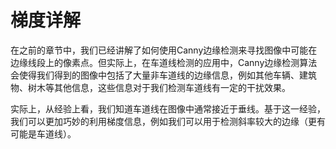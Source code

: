 # 梯度详解

在之前的章节中，我们已经讲解了如何使用Canny边缘检测来寻找图像中可能在边缘线段上的像素点。但实际上，在车道线检测的应用中，Canny边缘检测算法会使得我们得到的图像中包括了大量非车道线的边缘信息，例如其他车辆、建筑物、树木等其他信息，这些信息对于我们检测车道线有一定的干扰效果。

实际上，从经验上看，我们知道车道线在图像中通常接近于垂线。基于这一经验，我们可以更加巧妙的利用梯度信息，例如我们可以用于检测斜率较大的边缘（更有可能是车道线）。












